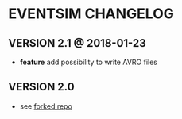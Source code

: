 # EVENTSIM CHANGELOG

## VERSION 2.1 @ 2018-01-23

- **feature** add possibility to write AVRO files

## VERSION 2.0

- see [forked repo](https://github.com/jeckhart/eventsim)
